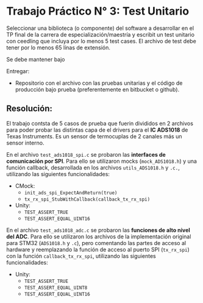 # Trabajo Práctico N° 3: Test Unitario

Seleccionar una biblioteca (o componente) del software a desarrollar en el TP final de la carrera de especialización/maestría y escribit un test unitario con ceedling que incluya por lo menos 5 test cases. El archivo de test debe tener por lo menos 65 línas de extensión.

Se debe mantener bajo 

Entregar:
* Repositorio con el archivo con las pruebas unitarias y el código de producción bajo prueba (preferentemente en bitbucket o github).

## Resolución:
El trabajo contsta de 5 casos de prueba que fuerin divididos en 2 archivos para poder probar las distintas capa de el drivers para el **IC ADS1018** de Texas Instruments. Es un sensor de termocuplas de 2 canales más un sensor interno. 

En el archivo `test_ads1018_spi.c` se probaron las **interfaces de comunicación por SPI**. Para ello se utilizaron mocks (`mock_ADS1018.h`) y una función callback, desarrollada en los archivos `utils_ADS1018.h` y `.c.`, utilizando las siguientes funcionalidades:
* CMock: 
    * `init_ads_spi_ExpectAndReturn(true)`
    * `tx_rx_spi_StubWithCallback(callback_tx_rx_spi)`
* Unity: 
    * `TEST_ASSERT_TRUE`
    * `TEST_ASSERT_EQUAL_UINT16`

En el archivo `test_ads1018_adc.c` se probaron las **funciones de alto nivel del ADC**. Para ello se utilizaron los archivos de la implementación original para STM32 (`ADS1018.h` y `.c`), pero comentando las partes de acceso al hardware y reemplazando la función de acceso al puerto SPI (`tx_rx_spi`) con la función `callback_tx_rx_spi`, utilizando las siguientes funcionalidades:
* Unity: 
    * `TEST_ASSERT_TRUE`
    * `TEST_ASSERT_EQUAL_UINT8`
    * `TEST_ASSERT_EQUAL_UINT16`